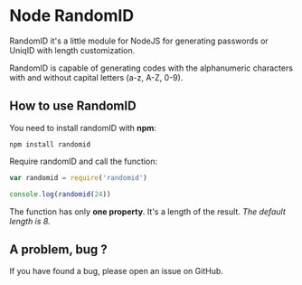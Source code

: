 # Node RandomID
RandomID it's a little module for NodeJS for generating passwords or UniqID with length customization.  

RandomID is capable of generating codes with the alphanumeric characters with and without capital letters (a-z, A-Z, 0-9).

## How to use RandomID
You need to install randomID with **npm**:
``` 
npm install randomid
```
   
Require randomID and call the function: 
```javascript
var randomid = require('randomid')

console.log(randomid(24))
```

The function has only **one property**. It's a length of the result. *The default length is 8.*

## A problem, bug ?
If you have found a bug, please open an issue on GitHub.
